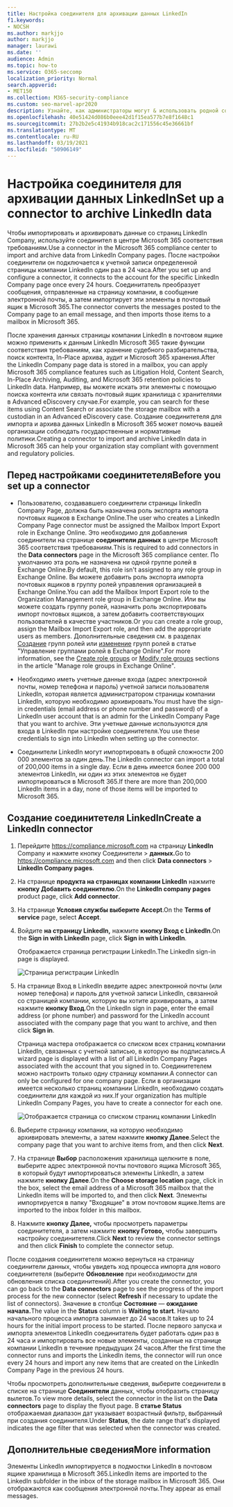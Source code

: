 ```yaml
---
title: Настройка соединителя для архивации данных LinkedIn
f1.keywords:
- NOCSH
ms.author: markjjo
author: markjjo
manager: laurawi
ms.date: ''
audience: Admin
ms.topic: how-to
ms.service: O365-seccomp
localization_priority: Normal
search.appverid:
- MET150
ms.collection: M365-security-compliance
ms.custom: seo-marvel-apr2020
description: Узнайте, как администраторы могут & использовать родной соединитель для импорта данных со страницы компании LinkedIn в Microsoft 365.
ms.openlocfilehash: 40e51424d086b0eee42d1f15ea577b7e8f1648c1
ms.sourcegitcommit: 27b2b2e5c41934b918cac2c171556c45e36661bf
ms.translationtype: MT
ms.contentlocale: ru-RU
ms.lasthandoff: 03/19/2021
ms.locfileid: "50906149"
---
```

# <a name="set-up-a-connector-to-archive-linkedin-data"></a><span data-ttu-id="eb2bf-103">Настройка соединителя для архивации данных LinkedIn</span><span class="sxs-lookup"><span data-stu-id="eb2bf-103">Set up a connector to archive LinkedIn data</span></span>

<span data-ttu-id="eb2bf-104">Чтобы импортировать и архивировать данные со страниц LinkedIn Company, используйте соединител в центре Microsoft 365 соответствия требованиям.</span><span class="sxs-lookup"><span data-stu-id="eb2bf-104">Use a connector in the Microsoft 365 compliance center to import and archive data from LinkedIn Company pages.</span></span> <span data-ttu-id="eb2bf-105">После настройки соединители он подключается к учетной записи определенной страницы компании LinkedIn один раз в 24 часа.</span><span class="sxs-lookup"><span data-stu-id="eb2bf-105">After you set up and configure a connector, it connects to the account for the specific LinkedIn Company page once every 24 hours.</span></span> <span data-ttu-id="eb2bf-106">Соединитатель преобразует сообщения, отправленные на страницу компании, в сообщение электронной почты, а затем импортирует эти элементы в почтовый ящик в Microsoft 365.</span><span class="sxs-lookup"><span data-stu-id="eb2bf-106">The connector converts the messages posted to the Company page to an email message, and then imports those items to a mailbox in Microsoft 365.</span></span>

<span data-ttu-id="eb2bf-107">После хранения данных страницы компании LinkedIn в почтовом ящике можно применить к данным LinkedIn Microsoft 365 такие функции соответствия требованиям, как хранение судебного разбирательства, поиск контента, In-Place архива, аудит и Microsoft 365 хранения.</span><span class="sxs-lookup"><span data-stu-id="eb2bf-107">After the LinkedIn Company page data is stored in a mailbox, you can apply Microsoft 365 compliance features such as Litigation Hold, Content Search, In-Place Archiving, Auditing, and Microsoft 365 retention policies to LinkedIn data.</span></span> <span data-ttu-id="eb2bf-108">Например, вы можете искать эти элементы с помощью поиска контента или связать почтовый ящик хранилища с хранителями в Advanced eDiscovery случае.</span><span class="sxs-lookup"><span data-stu-id="eb2bf-108">For example, you can search for these items using Content Search or associate the storage mailbox with a custodian in an Advanced eDiscovery case.</span></span> <span data-ttu-id="eb2bf-109">Создание соединитетеля для импорта и архива данных LinkedIn в Microsoft 365 может помочь вашей организации соблюдать государственные и нормативные политики.</span><span class="sxs-lookup"><span data-stu-id="eb2bf-109">Creating a connector to import and archive LinkedIn data in Microsoft 365 can help your organization stay compliant with government and regulatory policies.</span></span>

## <a name="before-you-set-up-a-connector"></a><span data-ttu-id="eb2bf-110">Перед настройками соединитетеля</span><span class="sxs-lookup"><span data-stu-id="eb2bf-110">Before you set up a connector</span></span>

- <span data-ttu-id="eb2bf-111">Пользователю, создававшего соединители страницы linkedIn Company Page, должна быть назначена роль экспорта импорта почтовых ящиков в Exchange Online.</span><span class="sxs-lookup"><span data-stu-id="eb2bf-111">The user who creates a LinkedIn Company Page connector must be assigned the Mailbox Import Export role in Exchange Online.</span></span> <span data-ttu-id="eb2bf-112">Это необходимо для добавления соединители на странице **соединители данных** в центре Microsoft 365 соответствия требованиям.</span><span class="sxs-lookup"><span data-stu-id="eb2bf-112">This is required to add connectors in the **Data connectors** page in the Microsoft 365 compliance center.</span></span> <span data-ttu-id="eb2bf-113">По умолчанию эта роль не назначена ни одной группе ролей в Exchange Online.</span><span class="sxs-lookup"><span data-stu-id="eb2bf-113">By default, this role isn't assigned to any role group in Exchange Online.</span></span> <span data-ttu-id="eb2bf-114">Вы можете добавить роль экспорта импорта почтовых ящиков в группу ролей управления организацией в Exchange Online.</span><span class="sxs-lookup"><span data-stu-id="eb2bf-114">You can add the Mailbox Import Export role to the Organization Management role group in Exchange Online.</span></span> <span data-ttu-id="eb2bf-115">Или вы можете создать группу ролей, назначить роль экспортировать импорт почтовых ящиков, а затем добавить соответствующих пользователей в качестве участников.</span><span class="sxs-lookup"><span data-stu-id="eb2bf-115">Or you can create a role group, assign the Mailbox Import Export role, and then add the appropriate users as members.</span></span> <span data-ttu-id="eb2bf-116">Дополнительные сведения см. в разделах [Создание](/Exchange/permissions-exo/role-groups#create-role-groups) групп ролей или [изменение](/Exchange/permissions-exo/role-groups#modify-role-groups) групп ролей в статье "Управление группами ролей в Exchange Online".</span><span class="sxs-lookup"><span data-stu-id="eb2bf-116">For more information, see the [Create role groups](/Exchange/permissions-exo/role-groups#create-role-groups) or [Modify role groups](/Exchange/permissions-exo/role-groups#modify-role-groups) sections in the article "Manage role groups in Exchange Online".</span></span>

- <span data-ttu-id="eb2bf-117">Необходимо иметь учетные данные входа (адрес электронной почты, номер телефона и пароль) учетной записи пользователя LinkedIn, которая является администратором страницы компании LinkedIn, которую необходимо архивировать.</span><span class="sxs-lookup"><span data-stu-id="eb2bf-117">You must have the sign-in credentials (email address or phone number and password) of a LinkedIn user account that is an admin for the LinkedIn Company Page that you want to archive.</span></span> <span data-ttu-id="eb2bf-118">Эти учетные данные используются для входа в LinkedIn при настройке соединитетеля.</span><span class="sxs-lookup"><span data-stu-id="eb2bf-118">You use these credentials to sign into LinkedIn when setting up the connector.</span></span>

- <span data-ttu-id="eb2bf-119">Соединители LinkedIn могут импортировать в общей сложности 200 000 элементов за один день.</span><span class="sxs-lookup"><span data-stu-id="eb2bf-119">The LinkedIn connector can import a total of 200,000 items in a single day.</span></span> <span data-ttu-id="eb2bf-120">Если в день имеется более 200 000 элементов LinkedIn, ни один из этих элементов не будет импортироваться в Microsoft 365.</span><span class="sxs-lookup"><span data-stu-id="eb2bf-120">If there are more than 200,000 LinkedIn items in a day, none of those items will be imported to Microsoft 365.</span></span>

## <a name="create-a-linkedin-connector"></a><span data-ttu-id="eb2bf-121">Создание соединитетеля LinkedIn</span><span class="sxs-lookup"><span data-stu-id="eb2bf-121">Create a LinkedIn connector</span></span>

1. <span data-ttu-id="eb2bf-122">Перейдите <https://compliance.microsoft.com> на страницу **LinkedIn** Company и нажмите кнопку Соединители  >  **данных.**</span><span class="sxs-lookup"><span data-stu-id="eb2bf-122">Go to <https://compliance.microsoft.com> and then click **Data connectors** > **LinkedIn Company pages**.</span></span>

2. <span data-ttu-id="eb2bf-123">На странице **продукта на страницах компании LinkedIn** нажмите **кнопку Добавить соединителю**.</span><span class="sxs-lookup"><span data-stu-id="eb2bf-123">On the **LinkedIn company pages** product page, click **Add connector**.</span></span>

3. <span data-ttu-id="eb2bf-124">На странице **Условия службы выберите** **Accept**.</span><span class="sxs-lookup"><span data-stu-id="eb2bf-124">On the **Terms of service** page, select **Accept**.</span></span>

4. <span data-ttu-id="eb2bf-125">Войдите **на страницу LinkedIn,** нажмите **кнопку Вход с LinkedIn**.</span><span class="sxs-lookup"><span data-stu-id="eb2bf-125">On the **Sign in with LinkedIn** page, click **Sign in with LinkedIn**.</span></span>

   <span data-ttu-id="eb2bf-126">Отображается страница регистрации LinkedIn.</span><span class="sxs-lookup"><span data-stu-id="eb2bf-126">The LinkedIn sign-in page is displayed.</span></span>

   ![Страница регистрации LinkedIn](../media/LinkedInSigninPage.png)

5. <span data-ttu-id="eb2bf-128">На странице Вход в LinkedIn введите адрес электронной почты (или номер телефона) и пароль для учетной записи LinkedIn, связанной со страницей компании, которую вы хотите архивировать, а затем нажмите **кнопку Вход**.</span><span class="sxs-lookup"><span data-stu-id="eb2bf-128">On the LinkedIn sign in page, enter the email address (or phone number) and password for the LinkedIn account associated with the company page that you want to archive, and then click **Sign in**.</span></span>

   <span data-ttu-id="eb2bf-129">Страница мастера отображается со списком всех страниц компании LinkedIn, связанных с учетной записью, в которую вы подписались.</span><span class="sxs-lookup"><span data-stu-id="eb2bf-129">A wizard page is displayed with a list of all LinkedIn Company Pages associated with the account that you signed in to.</span></span> <span data-ttu-id="eb2bf-130">Соединитетелем можно настроить только одну страницу компании.</span><span class="sxs-lookup"><span data-stu-id="eb2bf-130">A connector can only be configured for one company page.</span></span> <span data-ttu-id="eb2bf-131">Если в организации имеется несколько страниц компании LinkedIn, необходимо создать соединители для каждой из них.</span><span class="sxs-lookup"><span data-stu-id="eb2bf-131">If your organization has multiple LinkedIn Company Pages, you have to create a connector for each one.</span></span>

   ![Отображается страница со списком страниц компании LinkedIn](../media/LinkedInSelectCompanyPage.png)

6. <span data-ttu-id="eb2bf-133">Выберите страницу компании, на которую необходимо архивировать элементы, а затем нажмите **кнопку Далее**.</span><span class="sxs-lookup"><span data-stu-id="eb2bf-133">Select the company page that you want to archive items from, and then click **Next**.</span></span>

7. <span data-ttu-id="eb2bf-134">На странице **Выбор** расположения хранилища щелкните в поле, выберите адрес электронной почты почтового ящика Microsoft 365, в который будут импортироваться элементы LinkedIn, а затем нажмите **кнопку Далее**.</span><span class="sxs-lookup"><span data-stu-id="eb2bf-134">On the **Choose storage location** page, click in the box, select the email address of a Microsoft 365 mailbox that the LinkedIn items will be imported to, and then click **Next**.</span></span> <span data-ttu-id="eb2bf-135">Элементы импортируется в папку "Входящие" в этом почтовом ящике.</span><span class="sxs-lookup"><span data-stu-id="eb2bf-135">Items are imported to the inbox folder in this mailbox.</span></span>

8. <span data-ttu-id="eb2bf-136">Нажмите **кнопку Далее,** чтобы просмотреть параметры соединитетеля, а затем нажмите **кнопку Готово,** чтобы завершить настройку соединитетеля.</span><span class="sxs-lookup"><span data-stu-id="eb2bf-136">Click **Next** to review the connector settings and then click **Finish** to complete the connector setup.</span></span>

<span data-ttu-id="eb2bf-137">После создания соединитетеля можно вернуться на  страницу соединители данных, чтобы увидеть ход процесса импорта для нового соединитетеля (выберите **Обновление** при необходимости для обновления списка соединитений).</span><span class="sxs-lookup"><span data-stu-id="eb2bf-137">After you create the connector, you can go back to the **Data connectors** page to see the progress of the import process for the new connector (select **Refresh** if necessary to update the list of connectors).</span></span> <span data-ttu-id="eb2bf-138">Значение в столбце **Состояние** — **ожидание начала.**</span><span class="sxs-lookup"><span data-stu-id="eb2bf-138">The value in the **Status** column is **Waiting to start**.</span></span> <span data-ttu-id="eb2bf-139">Начало начального процесса импорта занимает до 24 часов.</span><span class="sxs-lookup"><span data-stu-id="eb2bf-139">It takes up to 24 hours for the initial import process to be started.</span></span> <span data-ttu-id="eb2bf-140">После первого запуска и импорта элементов LinkedIn соединитатель будет работать один раз в 24 часа и импортировать все новые элементы, созданные на странице компании LinkedIn в течение предыдущих 24 часов.</span><span class="sxs-lookup"><span data-stu-id="eb2bf-140">After the first time the connector runs and imports the LinkedIn items, the connector will run once every 24 hours and import any new items that are created on the LinkedIn Company Page in the previous 24 hours.</span></span>

<span data-ttu-id="eb2bf-141">Чтобы просмотреть дополнительные сведения, выберите соединители в списке на странице **Соединители** данных, чтобы отобразить страницу вылетов.</span><span class="sxs-lookup"><span data-stu-id="eb2bf-141">To view more details, select the connector in the list on the **Data connectors** page to display the flyout page.</span></span> <span data-ttu-id="eb2bf-142">В **статье Status** отображаемая диапазон дат указывает возрастный фильтр, выбранный при создания соединителя.</span><span class="sxs-lookup"><span data-stu-id="eb2bf-142">Under **Status**, the date range that's displayed indicates the age filter that was selected when the connector was created.</span></span>

## <a name="more-information"></a><span data-ttu-id="eb2bf-143">Дополнительные сведения</span><span class="sxs-lookup"><span data-stu-id="eb2bf-143">More information</span></span>

<span data-ttu-id="eb2bf-144">Элементы LinkedIn импортируется в подмостки LinkedIn в почтовом ящике хранилища в Microsoft 365.</span><span class="sxs-lookup"><span data-stu-id="eb2bf-144">LinkedIn items are imported to the LinkedIn subfolder in the inbox of the storage mailbox in Microsoft 365.</span></span> <span data-ttu-id="eb2bf-145">Они отображаются как сообщения электронной почты.</span><span class="sxs-lookup"><span data-stu-id="eb2bf-145">They appear as email messages.</span></span>